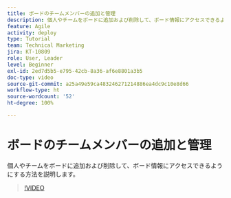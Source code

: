 ```yaml
---
title: ボードのチームメンバーの追加と管理
description: 個人やチームをボードに追加および削除して、ボード情報にアクセスできるようにする方法を説明します。
feature: Agile
activity: deploy
type: Tutorial
team: Technical Marketing
jira: KT-10809
role: User, Leader
level: Beginner
exl-id: 2ed7d5b5-e795-42cb-8a36-af6e8801a3b5
doc-type: video
source-git-commit: a25a49e59ca483246271214886ea4dc9c10e8d66
workflow-type: ht
source-wordcount: '52'
ht-degree: 100%

---
```


# ボードのチームメンバーの追加と管理

個人やチームをボードに追加および削除して、ボード情報にアクセスできるようにする方法を説明します。

>[!VIDEO](https://video.tv.adobe.com/v/346808)
